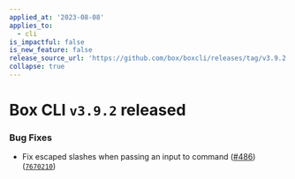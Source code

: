 ```yaml
---
applied_at: '2023-08-08'
applies_to:
  - cli
is_impactful: false
is_new_feature: false
release_source_url: 'https://github.com/box/boxcli/releases/tag/v3.9.2'
collapse: true
---
```


# Box CLI `v3.9.2` released

### Bug Fixes

* Fix escaped slashes when passing an input to command ([#486][1]) ([`7670210`][2])

[1]: https://github.com/box/boxcli/issues/486

[2]: https://github.com/box/boxcli/commit/7670210ffb5c38cef8dd153e823029d5237080b6
